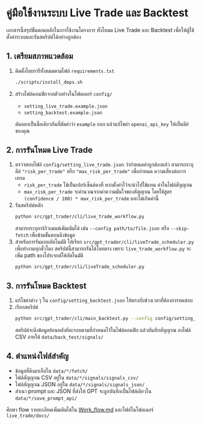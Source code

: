 # คู่มือใช้งานระบบ Live Trade และ Backtest

เอกสารนี้สรุปขั้นตอนหลักในการใช้งานโครงการ ทั้งโหมด Live Trade และ Backtest
เพื่อให้ผู้ใช้ตั้งค่าระบบและรันสคริปต์ได้อย่างถูกต้อง

## 1. เตรียมสภาพแวดล้อม

1. ติดตั้งไลบรารีทั้งหมดตามไฟล์ `requirements.txt`
   ```bash
   ./scripts/install_deps.sh
   ```
2. สร้างไฟล์คอนฟิกจากตัวอย่างในโฟลเดอร์ `config/`
   - `setting_live_trade.example.json`
   - `setting_backtest.example.json`

   คัดลอกเป็นชื่อเดียวกันที่ตัดคำว่า `example` ออก แล้วแก้ไขค่า `openai_api_key`
   ให้เป็นคีย์ของคุณ

## 2. การรันโหมด Live Trade

1. ตรวจสอบไฟล์ `config/setting_live_trade.json` ว่ากำหนดค่าถูกต้องแล้ว
   สามารถระบุคีย์ `"risk_per_trade"` หรือ `"max_risk_per_trade"` เพื่อกำหนด
   ความเสี่ยงต่อการเทรด
   - `risk_per_trade` ใช้เป็นเปอร์เซ็นต์คงที่ หากตั้งค่าไว้จะนำไปใช้แทน
     ค่าในไฟล์สัญญาณ
   - `max_risk_per_trade` จะคำนวณจากค่าความมั่นใจของสัญญาณ โดยใช้สูตร
     `(confidence / 100) * max_risk_per_trade` และไม่เกินค่านี้
2. รันสคริปต์หลัก
   ```bash
   python src/gpt_trader/cli/live_trade_workflow.py
   ```
   สามารถระบุอาร์กิวเมนต์เพิ่มเติมได้ เช่น `--config path/to/file.json`
   หรือ `--skip-fetch` เพื่อข้ามขั้นตอนดึงข้อมูล
3. สำหรับการรันแบบอัตโนมัติ ให้เรียก `src/gpt_trader/cli/liveTrade_scheduler.py`
   เพื่อทำงานทุกชั่วโมง สคริปต์นี้สามารถรันได้โดยตรง เพราะ
   `live_trade_workflow.py` จะเพิ่ม path ของโปรเจกต์ให้อัตโนมัติ
   ```bash
   python src/gpt_trader/cli/liveTrade_scheduler.py
   ```

## 3. การรันโหมด Backtest

1. แก้ไขค่าต่าง ๆ ใน `config/setting_backtest.json` ให้ตรงกับช่วงเวลาที่ต้องการทดสอบ
2. เรียกสคริปต์
   ```bash
   python src/gpt_trader/cli/main_backtest.py --config config/setting_backtest.json
   ```
   สคริปต์จะดึงข้อมูลย้อนหลังทีละรอบตามที่กำหนดไว้ในไฟล์คอนฟิก แล้วบันทึกสัญญาณ
   ลงไฟล์ CSV ภายใต้ `data/back_test/signals/`

## 4. ตำแหน่งไฟล์สำคัญ

- ข้อมูลที่ดึงมาเก็บใน `data/*/fetch/`
- ไฟล์สัญญาณ CSV อยู่ใน `data/*/signals/signals_csv/`
- ไฟล์สัญญาณ JSON อยู่ใน `data/*/signals/signals_json/`
- สำเนา prompt และ JSON ที่ส่งให้ GPT จะถูกบันทึกเป็นไฟล์เดียวใน `data/*/save_prompt_api/`

ศึกษา flow รายละเอียดเพิ่มเติมได้ใน [Work_flow.md](Work_flow.md)
และไฟล์ในโฟลเดอร์ `live_trade/docs/`
